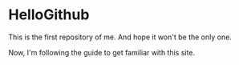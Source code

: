 # HelloGithub
This is the first repository of me. And hope it won't be the only one.

Now, I'm following the guide to get familiar with this site.
